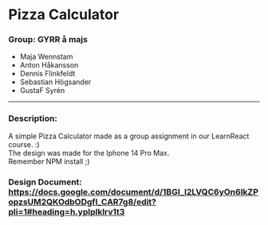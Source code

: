 # Pizza Calculator
### Group: GYRR å majs
- Maja Wennstam
- Anton Håkansson
- Dennis Flinkfeldt
- Sebastian Högsander
- GustaF Syrén 

---
### Description: 
A simple Pizza Calculator made as a group assignment in our LearnReact course. :)  
The design was made for the Iphone 14 Pro Max.  
Remember NPM install ;)   

### Design Document: https://docs.google.com/document/d/1BGI_l2LVQC6yOn6lkZPopzsUM2QKOdbODgfl_CAR7g8/edit?pli=1#heading=h.yplplklrv1t3
